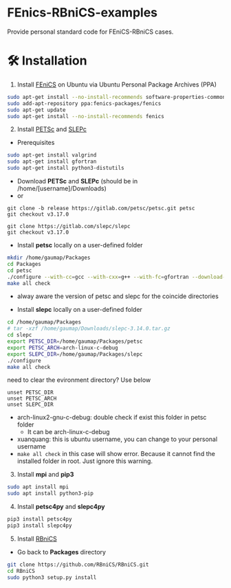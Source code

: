 # FEnics-RBniCS-examples

Provide personal standard code for FEniCS-RBniCS cases. 


# 🛠️ Installation

1. Install [FEniCS](https://fenics.readthedocs.io/en/latest/installation.html#debian-ubuntu-packages) on Ubuntu via Ubuntu Personal Package Archives (PPA)

```bash
sudo apt-get install --no-install-recommends software-properties-common
sudo add-apt-repository ppa:fenics-packages/fenics
sudo apt-get update
sudo apt-get install --no-install-recommends fenics
```

2. Install [PETSc](https://www.mcs.anl.gov/petsc/download/index.html) and [SLEPc](https://slepc.upv.es/download/)

* Prerequisites

```bash
sudo apt-get install valgrind
sudo apt-get install gfortran
sudo apt-get install python3-distutils
```

* Download **PETSc** and **SLEPc** (should be in /home/[username]/Downloads)
* or 
```
git clone -b release https://gitlab.com/petsc/petsc.git petsc
git checkout v3.17.0
```

```
git clone https://gitlab.com/slepc/slepc
git checkout v3.17.0
```

* Install **petsc** locally on a user-defined folder

```bash
mkdir /home/gaumap/Packages
cd Packages
cd petsc
./configure --with-cc=gcc --with-cxx=g++ --with-fc=gfortran --download-mpich --download-fblaslapack
make all check
```
  * alway aware the version of petsc and slepc for the coincide directories

* Install **slepc** locally on a user-defined folder

```bash
cd /home/gaumap/Packages
# tar -xzf /home/gaumap/Downloads/slepc-3.14.0.tar.gz
cd slepc
export PETSC_DIR=/home/gaumap/Packages/petsc
export PETSC_ARCH=arch-linux-c-debug
export SLEPC_DIR=/home/gaumap/Packages/slepc
./configure
make all check
```
need to clear the evironment directory? Use below
```
unset PETSC_DIR
unset PETSC_ARCH
unset SLEPC_DIR
```

 * arch-linux2-gnu-c-debug: double check if exist this folder in petsc folder
	 * It can be  arch-linux-c-debug 
 * xuanquang: this is ubuntu username, you can change to your personal username
 * ```make all check``` in this case will show error. Because it cannot find the installed folder in root. Just ignore this warning.

3. Install **mpi** and **pip3**

```bash
sudo apt install mpi
sudo apt install python3-pip
```

4. Install **petsc4py** and **slepc4py**

```bash
pip3 install petsc4py
pip3 install slepc4py
```

5. Install [RBniCS](https://www.rbnicsproject.org/)

* Go back to **Packages** directory

```bash
git clone https://github.com/RBniCS/RBniCS.git
cd RBniCS
sudo python3 setup.py install
```


<!--stackedit_data:
eyJoaXN0b3J5IjpbLTc0MDY1MTU0MiwtMTE0NTU3MTUyMSwtMT
UyNDI3NDU0MiwxNzczODA5MjU3LC0xNjIxNjc1ODMsLTYwMDAw
MDY5OCwxMTkzMTUxMDE3LC0xNjEyMjM4Njc4LDExOTMxNTEwMT
csNzU1NTUxLC0xODgyNzE4MjMzLC01OTQ5MDAxODddfQ==
-->
